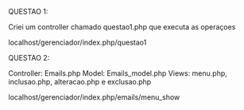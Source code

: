 QUESTAO 1:

Criei um controller chamado questao1.php que executa as operaçoes

localhost/gerenciador/index.php/questao1

QUESTAO 2:

Controller: Emails.php
Model: Emails_model.php
Views: menu.php, inclusao.php, alteracao.php e exclusao.php

localhost/gerenciador/index.php/emails/menu_show
